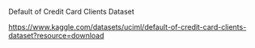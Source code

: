 Default of Credit Card Clients Dataset

https://www.kaggle.com/datasets/uciml/default-of-credit-card-clients-dataset?resource=download
